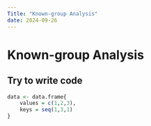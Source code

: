 ```yaml
---
Title: "Known-group Analysis"
date: 2024-09-26
---
```



# Known-group Analysis

## Try to write code

```R
data <- data.frame{
    values = c(1,2,3),
    keys = seq(1,3,1)
}
```
